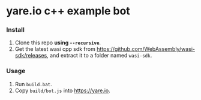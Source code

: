 # yare.io c++ example bot

### Install

1. Clone this repo **using `--recursive`**.
1. Get the latest wasi cpp sdk from https://github.com/WebAssembly/wasi-sdk/releases, and extract it to a folder named `wasi-sdk`. 

### Usage

1. Run `build.bat`.
1. Copy `build/bot.js` into https://yare.io.